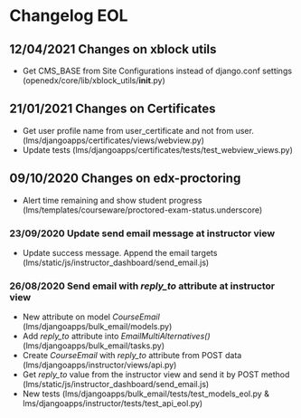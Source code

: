 # Changelog EOL

## 12/04/2021 Changes on xblock utils
- Get CMS_BASE from Site Configurations instead of django.conf settings (openedx/core/lib/xblock_utils/__init__.py)

## 21/01/2021 Changes on Certificates
- Get user profile name from user_certificate and not from user. (lms/djangoapps/certificates/views/webview.py)
- Update tests (lms/djangoapps/certificates/tests/test_webview_views.py)

## 09/10/2020 Changes on edx-proctoring
- Alert time remaining and show student progress (lms/templates/courseware/proctored-exam-status.underscore)

### 23/09/2020 Update send email message at instructor view
- Update success message. Append the email targets (lms/static/js/instructor_dashboard/send_email.js)

### 26/08/2020 Send email with *reply_to* attribute at instructor view
- New attribute on model *CourseEmail* (lms/djangoapps/bulk_email/models.py)
- Add *reply_to* attribute into *EmailMultiAlternatives()* (lms/djangoapps/bulk_email/tasks.py)
- Create *CourseEmail* with *reply_to* attribute from POST data (lms/djangoapps/instructor/views/api.py)
- Get *reply_to* value from the instructor view and send it by POST method (lms/static/js/instructor_dashboard/send_email.js)
- New tests (lms/djangoapps/bulk_email/tests/test_models_eol.py & lms/djangoapps/instructor/tests/test_api_eol.py)

